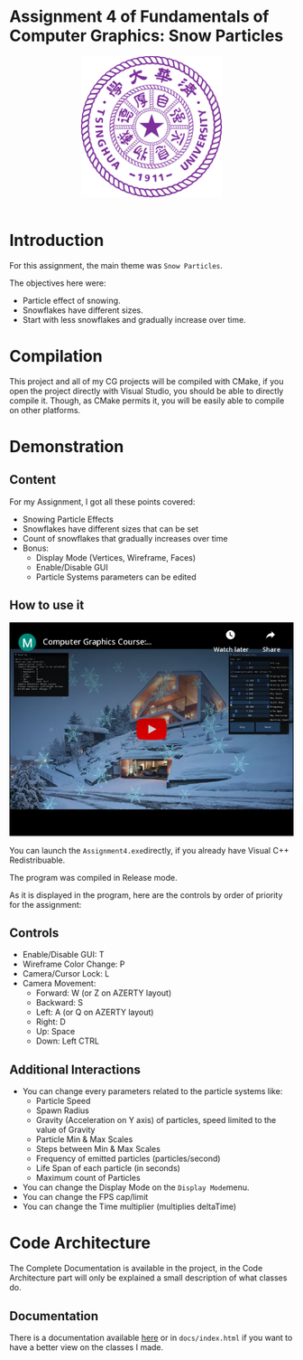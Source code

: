 # Assignment 4 of Fundamentals of Computer Graphics: Snow Particles

<p align="center">
  <img src="https://github.com/kevinpruvost/OpenImages/blob/miscellaneous/images/1200px-Tsinghua_University_Logo.svg.png" width=250/><br/><br/>
</p>

# Introduction

For this assignment, the main theme was `Snow Particles`.

The objectives here were:

- Particle effect of snowing.
- Snowflakes have different sizes.
- Start with less snowflakes and gradually increase over time.

# Compilation

This project and all of my CG projects will be compiled with CMake, if you open the project directly with Visual Studio, you should be able to directly compile it.
Though, as CMake permits it, you will be easily able to compile on other platforms.

# Demonstration

## Content

For my Assignment, I got all these points covered:

- Snowing Particle Effects
- Snowflakes have different sizes that can be set
- Count of snowflakes that gradually increases over time
- Bonus:
    - Display Mode (Vertices, Wireframe, Faces)
    - Enable/Disable GUI
    - Particle Systems parameters can be edited

## How to use it

[![Demo](embed.png)](https://youtu.be/7NxV2O9rknI)

You can launch the `Assignment4.exe`directly, if you already have Visual C++ Redistribuable.

The program was compiled in Release mode.

As it is displayed in the program, here are the controls by order of priority for the assignment:

## Controls

- Enable/Disable GUI: T
- Wireframe Color Change: P
- Camera/Cursor Lock: L
- Camera Movement:
    - Forward: W (or Z on AZERTY layout)
    - Backward: S
    - Left: A (or Q on AZERTY layout)
    - Right: D
    - Up: Space
    - Down: Left CTRL

## Additional Interactions

- You can change every parameters related to the particle systems like:
    - Particle Speed
    - Spawn Radius
    - Gravity (Acceleration on Y axis) of particles, speed limited to the value of Gravity
    - Particle Min & Max Scales
    - Steps between Min & Max Scales
    - Frequency of emitted particles (particles/second)
    - Life Span of each particle (in seconds)
    - Maximum count of Particles
- You can change the Display Mode on the `Display Mode`menu.
- You can change the FPS cap/limit
- You can change the Time multiplier (multiplies deltaTime)

# Code Architecture

The Complete Documentation is available in the project, in the Code Architecture part will only be explained a small description of what classes do.

## Documentation

There is a documentation available [here](https://kevinpruvost.github.io/ComputerGraphics_Assignment4/) or in `docs/index.html` if you want to have a better view on the classes I made.
